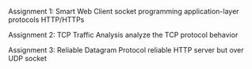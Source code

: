 Assignment 1: Smart Web Client
socket programming
application-layer protocols HTTP/HTTPs

Assignment 2: TCP Traffic Analysis
analyze the TCP protocol behavior

Assignment 3: Reliable Datagram Protocol
reliable HTTP server but over UDP socket
